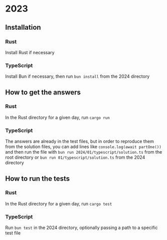 # 2023

## Installation

### Rust

Install Rust if necessary

### TypeScript

Install Bun if necessary, then run `bun install` from the 2024 directory

## How to get the answers

### Rust

In the Rust directory for a given day, run `cargo run`

### TypeScript

The answers are already in the test files, but in order to reproduce them from
the solution files, you can add lines like `console.log(await partOne())` and
then run the file with `bun run 2024/01/typescript/solution.ts` from the root
directory or `bun run 01/typescript/solution.ts` from the 2024 directory

## How to run the tests

### Rust

In the Rust directory for a given day, run `cargo test`

### TypeScript

Run `bun test` in the 2024 directory, optionally passing a path to a specific
test file
